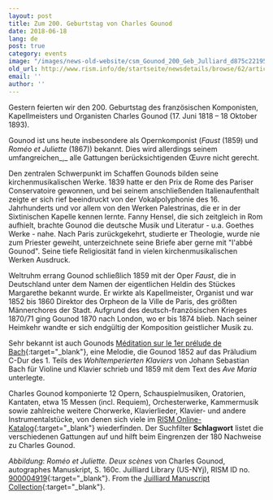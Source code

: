 ```yaml
---
layout: post
title: Zum 200. Geburtstag von Charles Gounod
date: 2018-06-18
lang: de
post: true
category: events
image: "/images/news-old-website/csm_Gounod_200_Geb_Julliard_d875c22195.png"
old_url: http://www.rism.info/de/startseite/newsdetails/browse/62/article/64/charles-gounod-at-200.html
email: ''
author: ''
---
```



Gestern feierten wir den 200. Geburtstag des französischen Komponisten, Kapellmeisters und Organisten Charles Gounod (17. Juni 1818 – 18 Oktober 1893).

Gounod ist uns heute insbesondere als Opernkomponist (_Faust_ (1859) und _Roméo et Juliette_ (1867)) bekannt. Dies wird allerdings seinem umfangreichen_,_ alle Gattungen berücksichtigenden Œuvre nicht gerecht.

Den zentralen Schwerpunkt im Schaffen Gounods bilden seine kirchenmusikalischen Werke. 1839 hatte er den Prix de Rome des Pariser Conservatoire gewonnen, und bei seinem anschließenden Italienaufenthalt zeigte er sich rief beeindruckt von der Vokalpolyphonie des 16. Jahrhunderts und vor allem von den Werken Palestrinas, die er in der Sixtinischen Kapelle kennen lernte. Fanny Hensel, die sich zeitgleich in Rom aufhielt, brachte Gounod die deutsche Musik und Literatur - u.a. Goethes Werke - nahe. Nach Paris zurückgekehrt, studierte er Theologie, wurde nie zum Priester geweiht, unterzeichnete seine Briefe aber gerne mit "l'abbé Gounod". Seine tiefe Religiosität fand in vielen kirchenmusikalischen Werken Ausdruck.

Weltruhm errang Gounod schließlich 1859 mit der Oper _Faust_, die in Deutschland unter dem Namen der eigentlichen Heldin des Stückes Margarethe bekannt wurde. Er wirkte als Kapellmeister, Organist und war 1852 bis 1860 Direktor des Orpheon de la Ville de Paris, des größten Männerchores der Stadt. Aufgrund des deutsch-französischen Krieges 1870/71 ging Gounod 1870 nach London, wo er bis 1874 blieb. Nach seiner Heimkehr wandte er sich endgültig der Komposition geistlicher Musik zu.

Sehr bekannt ist auch Gounods [Méditation sur le 1er prélude de Bach](https://opac.rism.info/search?id=455032074){:target="_blank"}, eine Melodie, die Gounod 1852 auf das Präludium C-Dur des 1. Teils des _Wohltemperierten Klaviers_ von Johann Sebastian Bach für Violine und Klavier schrieb und 1859 mit dem Text des _Ave Maria_ unterlegte.

Charles Gounod komponierte 12 Opern, Schauspielmusiken, Oratorien, Kantaten, etwa 15 Messen (incl. Requiem), Orchesterwerke, Kammermusik sowie zahlreiche weitere Chorwerke, Klavierlieder, Klavier- und andere Instrumentalstücke, von denen sich viele im [RISM Online-Katalog](https://opac.rism.info/search?View=rism&author=Gounod+Charles-Francois){:target="_blank"} wiederfinden. Der Suchfilter **Schlagwort** listet die verschiedenen Gattungen auf und hilft beim Eingrenzen der 180 Nachweise zu Charles Gounod.

_Abbildung_: _Roméo et Juliette. Deux scènes_ von Charles Gounod, autographes Manuskript, S. 160c. Juilliard Library (US-NYj), RISM ID no. [900004919](https://opac.rism.info/search?id=900004919){:target="_blank"}. From the [Juilliard Manuscript Collection](http://juilliardmanuscriptcollection.org/manuscript/romeo-et-juliette/){:target="_blank"}.



<script type="text/javascript">var switchTo5x=true;</script><script type="text/javascript" src="http://w.sharethis.com/button/buttons.js"></script><script type="text/javascript">stLight.options({publisher: "9b601438-1ce1-49d8-bfd7-9cff5df54c17", doNotHash: false, doNotCopy: false, hashAddressBar: false});</script>
